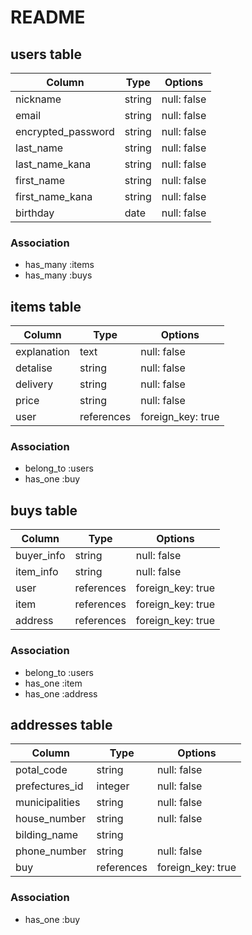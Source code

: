 # README
## users table

| Column             | Type                | Options                            |
|--------------------|---------------------|------------------------------------|
| nickname           | string              | null: false                        |
| email              | string              | null: false                        |
| encrypted_password | string              | null: false                        |
| last_name          | string              | null: false                        |
| last_name_kana     | string              | null: false                        |
| first_name         | string              | null: false                        |
| first_name_kana    | string              | null: false                        |
| birthday           | date                | null: false                        |

### Association
* has_many  :items
* has_many  :buys

## items table

|Column              |Type                 |Options                            |
|--------------------|---------------------|-----------------------------------|
|explanation         |text                 |null: false                        |
|detalise            |string               |null: false                        |
|delivery            |string               |null: false                        |
|price               |string               |null: false                        |
|user                |references           |foreign_key: true                  |

### Association
* belong_to :users
* has_one   :buy

## buys table

|Column              |Type                 |Options                            |
|--------------------|---------------------|-----------------------------------|
|buyer_info          |string               |null: false                        |
|item_info           |string               |null: false                        |
|user                |references           |foreign_key: true                  |
|item                |references           |foreign_key: true                  |
|address             |references           |foreign_key: true                  |

### Association
* belong_to :users
* has_one   :item
* has_one   :address

## addresses table

|Column              |Type                 |Options                            |
|--------------------|---------------------|-----------------------------------|
|potal_code          |string               |null: false                        |
|prefectures_id      |integer              |null: false                        |
|municipalities      |string               |null: false                        |
|house_number        |string               |null: false                        |
|bilding_name        |string               |                                   |
|phone_number        |string               |null: false                        |
|buy                 |references           |foreign_key: true                  |

### Association
* has_one   :buy